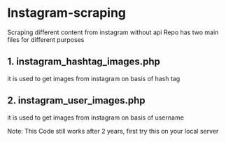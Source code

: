 # Instagram-scraping
Scraping different content from instagram without api
Repo has two main files for different purposes 

## 1. instagram_hashtag_images.php
it is used to get images from instagram on basis of hash tag 

## 2. instagram_user_images.php
it is used to get images from instagram on basis of username


Note: This Code still works after 2 years, first try this on your local server
